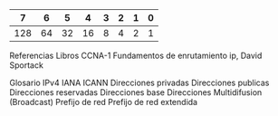 | 7   | 6   | 5   | 4   | 3   | 2   | 1   | 0   |
| --- | --- | --- | --- | --- | --- | --- | --- |
| 128 | 64  | 32  | 16  | 8   | 4   | 2   | 1   |

Referencias
Libros CCNA-1
Fundamentos de enrutamiento ip, David Sportack

Glosario
IPv4
IANA
ICANN
Direcciones privadas
Direcciones publicas
Direcciones reservadas
Direcciones base
Direcciones Multidifusion (Broadcast)
Prefijo de red
Prefijo de red extendida
